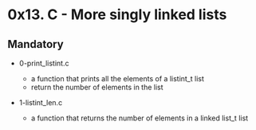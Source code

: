 # 0x13. C - More  singly linked lists

## Mandatory

- 0-print_listint.c
  - a function that prints all the elements of a listint_t list
  - return the number of elements in the list

- 1-listint_len.c
  - a function that returns the number of elements in a linked list_t list
